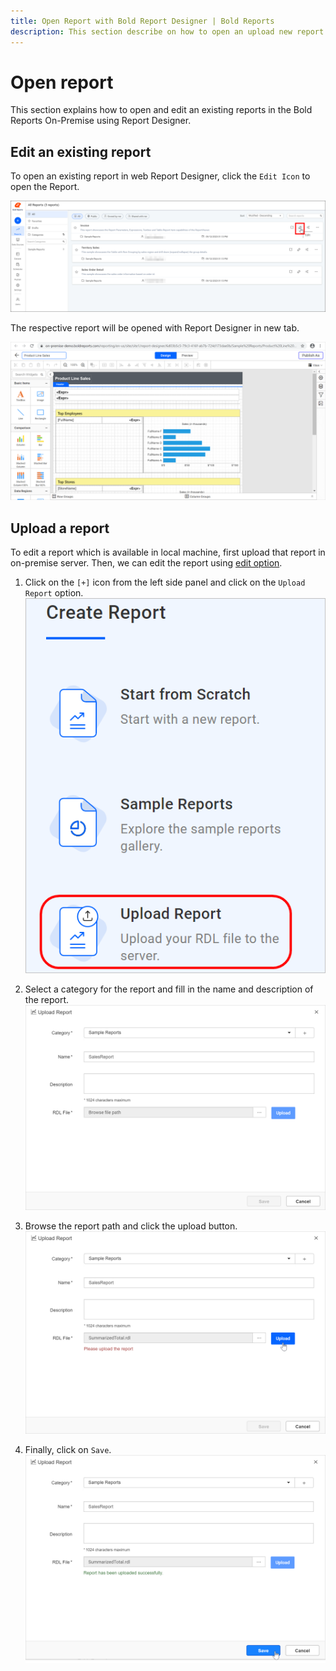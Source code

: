 ```yaml
---
title: Open Report with Bold Report Designer | Bold Reports
description: This section describe on how to open an upload new report and an existing report in the Bold Report Designer with on-premise server.
---
```


# Open report

This section explains how to open and edit an existing reports in the Bold Reports On-Premise using Report Designer.

## Edit an existing report

To open an existing report in web Report Designer, click the `Edit Icon` to open the Report.

![Edit report in Report Designer](/static/assets/on-premise/images/report-designer/open-report/edit-report.png)

The respective report will be opened with Report Designer in new tab.

![Report in editable mode](/static/assets/on-premise/images/report-designer/open-report/report-in-edit-mode.png)

## Upload a report

To edit a report which is available in local machine, first upload that report in on-premise server. Then, we can edit the report using [edit option](./../open-report/#edit-an-existing-report).

1. Click on the `[+]` icon from the left side panel and click on the `Upload Report` option.
    ![Upload button](/static/assets/on-premise/images/report-designer/open-report/upload-report-new.png)

2. Select a category for the report and fill in the name and description of the report.
    ![Choose category](/static/assets/on-premise/images/report-designer/open-report/choose-category.png)

3. Browse the report path and click the upload button.
    ![Upload Report](/static/assets/on-premise/images/report-designer/open-report/upload-report-dialog.png)

4. Finally, click on `Save`.
    ![Upload Report](/static/assets/on-premise/images/report-designer/open-report/save-report.png)